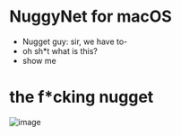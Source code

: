 # NuggyNet for macOS
* Nugget guy: sir, we have to-
* oh sh*t what is this?
* show me

# the f*cking nugget
  
![image](https://github.com/Kirb101/macOS_NuggyNet/assets/78144805/3b04c6b2-faf2-4b44-b457-c4754d995f0c)
